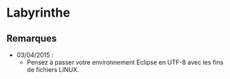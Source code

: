 Labyrinthe
==========

## Remarques

- 03/04/2015 :
    - Pensez à passer votre environnement Eclipse en UTF-8 avec les fins de fichiers LINUX.
